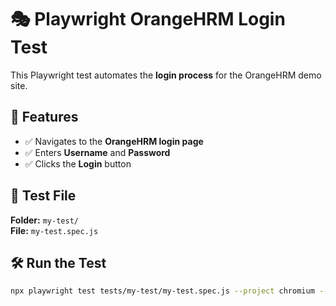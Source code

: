 # 🎭 Playwright OrangeHRM Login Test

This Playwright test automates the **login process** for the OrangeHRM demo site.

## 📌 Features

- ✅ Navigates to the **OrangeHRM login page**
- ✅ Enters **Username** and **Password**
- ✅ Clicks the **Login** button

## 📂 Test File

**Folder:** `my-test/`  
**File:** `my-test.spec.js`

## 🛠 Run the Test

```sh
npx playwright test tests/my-test/my-test.spec.js --project chromium --headed
```
